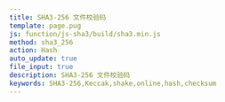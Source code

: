 ```yaml
---
title: SHA3-256 文件校验码
template: page.pug
js: function/js-sha3/build/sha3.min.js
method: sha3_256
action: Hash
auto_update: true
file_input: true
description: SHA3-256 文件校验码
keywords: SHA3-256,Keccak,shake,online,hash,checksum
---
```

